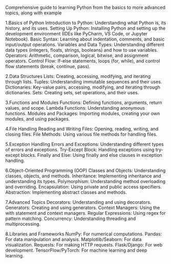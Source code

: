 Comprehensive guide to learning Python from the basics to more advanced topics, along with example

 1.Basics of Python Introduction to Python: Understanding what Python is, its history, and its uses. Setting Up Python: Installing Python and setting up the development environment (IDEs like PyCharm, VS Code, or Jupyter Notebook). Basic Syntax: Learning about indentation, comments, and basic input/output operations. Variables and Data Types: Understanding different data types (integers, floats, strings, booleans) and how to use variables. Operators: Arithmetic, comparison, logical, bitwise, and assignment operators. Control Flow: If-else statements, loops (for, while), and control flow statements (break, continue, pass).
 
2.Data Structures Lists: Creating, accessing, modifying, and iterating through lists. Tuples: Understanding immutable sequences and their uses. Dictionaries: Key-value pairs, accessing, modifying, and iterating through dictionaries. Sets: Creating sets, set operations, and their uses.

3.Functions and Modules Functions: Defining functions, arguments, return values, and scope. Lambda Functions: Understanding anonymous functions. Modules and Packages: Importing modules, creating your own modules, and using packages.

4.File Handling Reading and Writing Files: Opening, reading, writing, and closing files. File Methods: Using various file methods for handling files.

5.Exception Handling Errors and Exceptions: Understanding different types of errors and exceptions. Try-Except Block: Handling exceptions using try-except blocks. Finally and Else: Using finally and else clauses in exception handling.

6.Object-Oriented Programming (OOP) Classes and Objects: Understanding classes, objects, and methods. Inheritance: Implementing inheritance and understanding its types. Polymorphism: Understanding method overloading and overriding. Encapsulation: Using private and public access specifiers. Abstraction: Implementing abstract classes and methods.

7.Advanced Topics Decorators: Understanding and using decorators. Generators: Creating and using generators. Context Managers: Using the with statement and context managers. Regular Expressions: Using regex for pattern matching. Concurrency: Understanding threading and multiprocessing.

8.Libraries and Frameworks NumPy: For numerical computations. Pandas: For data manipulation and analysis. Matplotlib/Seaborn: For data visualization. Requests: For making HTTP requests. Flask/Django: For web development. TensorFlow/PyTorch: For machine learning and deep learning.
